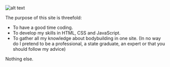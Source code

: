 ![alt text](https://github.com/Ad882/Musculation/muscu/Schwarzy.jpg?raw=true)

The purpose of this site is threefold:
- To have a good time coding.
- To develop my skills in HTML, CSS and JavaScript.
- To gather all my knowledge about bodybuilding in one site.
(In no way do I pretend to be a professional, a state graduate, an expert or that you should follow my advice)

Nothing else.
